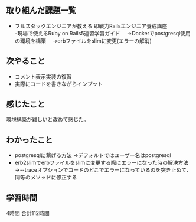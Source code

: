## 取り組んだ課題一覧
- フルスタックエンジニアが教える 即戦力Railsエンジニア養成講座<br>
-現場で使えるRuby on Rails5速習学習ガイド
　→Dockerでpostgresql使用の環境を構築
　→erbファイルをslimに変更(エラーの解消)

## 次やること 
- コメント表示実装の復習
- 実際にコードを書きながらインプット
## 感じたこと
環境構築が難しいと改めて感じた。

## わかったこと
- postgresqlに繋げる方法
 →デフォルトではユーザー名はpostgresql
- erb2slimでerbファイルをslimに変更する際にエラーになった時の解決方法
  →--traceオプションでコードのどこでエラーになっているのを突き止めて、同等のメソッドに修正する



## 学習時間
4時間
合計112時間

